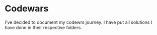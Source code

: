 # Codewars
I've decided to document my codewrs journey. I have put all solutions I have done in their respective folders. 
